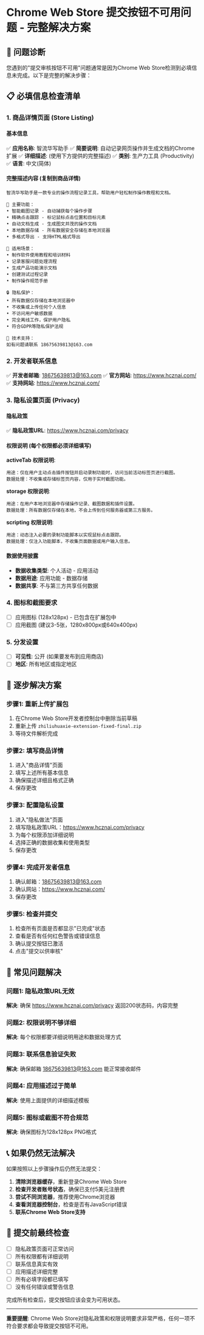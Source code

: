 # Chrome Web Store 提交按钮不可用问题 - 完整解决方案

## 🎯 问题诊断

您遇到的"提交审核按钮不可用"问题通常是因为Chrome Web Store检测到必填信息未完成。以下是完整的解决步骤：

## 📋 必填信息检查清单

### 1. 商品详情页面 (Store Listing)

#### 基本信息
✅ **应用名称**: 智流华写助手
✅ **简要说明**: 自动记录网页操作并生成文档的Chrome扩展
✅ **详细描述**: (使用下方提供的完整描述)
✅ **类别**: 生产力工具 (Productivity)
✅ **语言**: 中文(简体)

#### 完整描述内容 (复制到商品详情)
```
智流华写助手是一款专业的操作流程记录工具，帮助用户轻松制作操作教程和文档。

🚀 主要功能：
• 智能截图记录 - 自动捕获每个操作步骤
• 精确点击跟踪 - 标记鼠标点击位置和目标元素  
• 自动文档生成 - 生成图文并茂的操作文档
• 本地数据存储 - 所有数据安全存储在本地浏览器
• 多格式导出 - 支持HTML格式导出

💼 适用场景：
• 制作软件使用教程和培训材料
• 记录客服问题处理流程
• 生成产品功能演示文档
• 创建测试过程记录
• 制作操作规范手册

🔒 隐私保护：
• 所有数据仅存储在本地浏览器中
• 不收集或上传任何个人信息
• 不访问用户敏感数据
• 完全离线工作，保护用户隐私
• 符合GDPR等隐私保护法规

📧 技术支持：
如有问题请联系 18675639813@163.com
```

### 2. 开发者联系信息
✅ **开发者邮箱**: 18675639813@163.com
✅ **官方网站**: https://www.hcznai.com/
✅ **支持网站**: https://www.hcznai.com/

### 3. 隐私设置页面 (Privacy)

#### 隐私政策
✅ **隐私政策URL**: https://www.hcznai.com/privacy

#### 权限说明 (每个权限都必须详细填写)

**activeTab 权限说明**:
```
用途：仅在用户主动点击插件按钮并启动录制功能时，访问当前活动标签页进行截图。
数据处理：不收集或存储标签页内容，仅用于实时截图功能。
```

**storage 权限说明**:
```
用途：在用户本地浏览器中存储操作记录、截图数据和插件设置。
数据处理：所有数据仅存储在本地，不会上传到任何服务器或第三方服务。
```

**scripting 权限说明**:
```
用途：动态注入必要的录制功能脚本以实现鼠标点击跟踪。
数据处理：仅注入功能脚本，不收集页面数据或用户输入信息。
```

#### 数据使用披露
- **数据收集类型**: 个人活动 - 应用活动
- **数据用途**: 应用功能 - 数据存储
- **数据共享**: 不与第三方共享任何数据

### 4. 图标和截图要求
- [ ] 应用图标 (128x128px) - 已包含在扩展包中
- [ ] 应用截图 (建议3-5张，1280x800px或640x400px)

### 5. 分发设置
- [ ] **可见性**: 公开 (如果要发布到应用商店)
- [ ] **地区**: 所有地区或指定地区

## 🔧 逐步解决方案

### 步骤1: 重新上传扩展包
1. 在Chrome Web Store开发者控制台中删除当前草稿
2. 重新上传 `zhiliuhuaxie-extension-fixed-final.zip`
3. 等待文件解析完成

### 步骤2: 填写商品详情
1. 进入"商品详情"页面
2. 填写上述所有基本信息
3. 确保描述详细且格式正确
4. 保存更改

### 步骤3: 配置隐私设置
1. 进入"隐私做法"页面
2. 填写隐私政策URL：https://www.hcznai.com/privacy
3. 为每个权限添加详细说明
4. 选择正确的数据收集和使用类型
5. 保存更改

### 步骤4: 完成开发者信息
1. 确认邮箱：18675639813@163.com
2. 确认网站：https://www.hcznai.com/
3. 保存更改

### 步骤5: 检查并提交
1. 检查所有页面是否都显示"已完成"状态
2. 查看是否有任何红色警告或错误信息
3. 确认提交按钮已激活
4. 点击"提交以供审核"

## 🚨 常见问题解决

### 问题1: 隐私政策URL无效
**解决**: 确保 https://www.hcznai.com/privacy 返回200状态码，内容完整

### 问题2: 权限说明不够详细
**解决**: 每个权限都要详细说明用途和数据处理方式

### 问题3: 联系信息验证失败
**解决**: 确保邮箱 18675639813@163.com 能正常接收邮件

### 问题4: 应用描述过于简单
**解决**: 使用上面提供的详细描述模板

### 问题5: 图标或截图不符合规范
**解决**: 确保图标为128x128px PNG格式

## 📞 如果仍然无法解决

如果按照以上步骤操作后仍然无法提交：

1. **清除浏览器缓存**，重新登录Chrome Web Store
2. **检查开发者账号状态**，确保已支付5美元注册费
3. **尝试不同浏览器**，推荐使用Chrome浏览器
4. **查看浏览器控制台**，检查是否有JavaScript错误
5. **联系Chrome Web Store支持**

## 📝 提交前最终检查

- [ ] 隐私政策页面可正常访问
- [ ] 所有权限都有详细说明
- [ ] 联系信息真实有效
- [ ] 应用描述详细完整
- [ ] 所有必填字段都已填写
- [ ] 没有任何错误或警告信息

完成所有检查后，提交按钮应该会变为可用状态。

---
**重要提醒**: Chrome Web Store对隐私政策和权限说明要求非常严格，任何一项不符合要求都会导致提交按钮不可用。